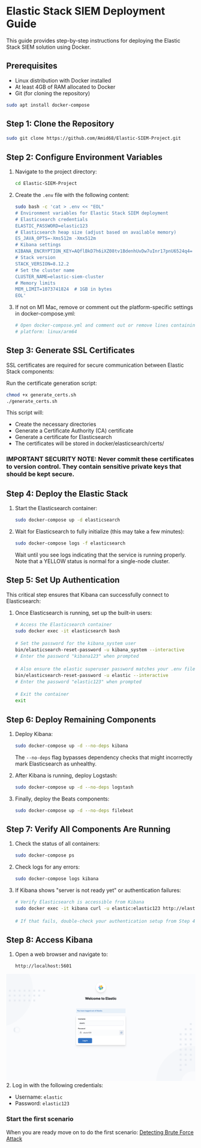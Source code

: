 # Elastic Stack SIEM Deployment Guide

This guide provides step-by-step instructions for deploying the Elastic Stack SIEM solution using Docker.

## Prerequisites

- Linux distribution with Docker installed
- At least 4GB of RAM allocated to Docker
- Git (for cloning the repository)

```bash
sudo apt install docker-compose
```

## Step 1: Clone the Repository

```bash
sudo git clone https://github.com/Amid68/Elastic-SIEM-Project.git
```

## Step 2: Configure Environment Variables

1. Navigate to the project directory:
   ```bash
   cd Elastic-SIEM-Project
   ```

2. Create the `.env` file with the following content:
   ```bash
   sudo bash -c 'cat > .env << "EOL"
   # Environment variables for Elastic Stack SIEM deployment
   # Elasticsearch credentials
   ELASTIC_PASSWORD=elastic123
   # Elasticsearch heap size (adjust based on available memory)
   ES_JAVA_OPTS=-Xms512m -Xmx512m
   # Kibana settings
   KIBANA_ENCRYPTION_KEY=AQflBkD7h6iXZ08tv1BdenhUvDw7uInr17pnU6524q4=
   # Stack version
   STACK_VERSION=8.12.2
   # Set the cluster name
   CLUSTER_NAME=elastic-siem-cluster
   # Memory limits
   MEM_LIMIT=1073741824  # 1GB in bytes
   EOL'
   ```

3. If not on M1 Mac, remove or comment out the platform-specific settings in docker-compose.yml:
   ```bash
   # Open docker-compose.yml and comment out or remove lines containing:
   # platform: linux/arm64
   ```
## Step 3: Generate SSL Certificates
SSL certificates are required for secure communication between Elastic Stack components:

Run the certificate generation script:
```bash
chmod +x generate_certs.sh
./generate_certs.sh
```
This script will:
- Create the necessary directories
- Generate a Certificate Authority (CA) certificate
- Generate a certificate for Elasticsearch
- The certificates will be stored in docker/elasticsearch/certs/

### IMPORTANT SECURITY NOTE: Never commit these certificates to version control. They contain sensitive private keys that should be kept secure.

## Step 4: Deploy the Elastic Stack

1. Start the Elasticsearch container:
   ```bash
   sudo docker-compose up -d elasticsearch
   ```

2. Wait for Elasticsearch to fully initialize (this may take a few minutes):
   ```bash
   sudo docker-compose logs -f elasticsearch
   ```
   
   Wait until you see logs indicating that the service is running properly. Note that a YELLOW status is normal for a single-node cluster.

## Step 5: Set Up Authentication

This critical step ensures that Kibana can successfully connect to Elasticsearch:

1. Once Elasticsearch is running, set up the built-in users:
   ```bash
   # Access the Elasticsearch container
   sudo docker exec -it elasticsearch bash

   # Set the password for the kibana_system user
   bin/elasticsearch-reset-password -u kibana_system --interactive
   # Enter the password "kibana123" when prompted

   # Also ensure the elastic superuser password matches your .env file
   bin/elasticsearch-reset-password -u elastic --interactive
   # Enter the password "elastic123" when prompted

   # Exit the container
   exit
   ```

## Step 6: Deploy Remaining Components

1. Deploy Kibana:
   ```bash
   sudo docker-compose up -d --no-deps kibana
   ```
   
   The `--no-deps` flag bypasses dependency checks that might incorrectly mark Elasticsearch as unhealthy.

2. After Kibana is running, deploy Logstash:
   ```bash
   sudo docker-compose up -d --no-deps logstash
   ```

3. Finally, deploy the Beats components:
   ```bash
   sudo docker-compose up -d --no-deps filebeat
   ```

## Step 7: Verify All Components Are Running

1. Check the status of all containers:
   ```bash
   sudo docker-compose ps
   ```

2. Check logs for any errors:
   ```bash
   sudo docker-compose logs kibana
   ```

3. If Kibana shows "server is not ready yet" or authentication failures:
   ```bash
   # Verify Elasticsearch is accessible from Kibana
   sudo docker exec -it kibana curl -u elastic:elastic123 http://elasticsearch:9200
   
   # If that fails, double-check your authentication setup from Step 4
   ```

## Step 8: Access Kibana

1. Open a web browser and navigate to:
   ```
   http://localhost:5601
   ```
![login screen](./screenshots/login.png "Login Screen")
2. Log in with the following credentials:
   - Username: `elastic`
   - Password: `elastic123`

### Start the first scenario
When you are ready move on to do the first scenario: [Detecting Brute Force Attack](./brute_force.md)
